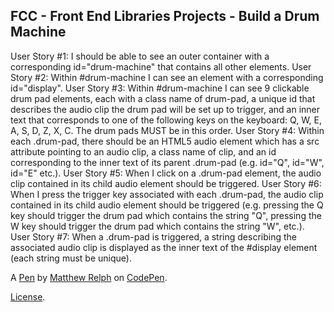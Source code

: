 FCC - Front End Libraries Projects - Build a Drum Machine
---------------------------------------------------------
User Story #1: I should be able to see an outer container with a corresponding id="drum-machine" that contains all other elements.
User Story #2: Within #drum-machine I can see an element with a corresponding id="display".
User Story #3: Within #drum-machine I can see 9 clickable drum pad elements, each with a class name of drum-pad, a unique id that describes the audio clip the drum pad will be set up to trigger, and an inner text that corresponds to one of the following keys on the keyboard: Q, W, E, A, S, D, Z, X, C. The drum pads MUST be in this order.
User Story #4: Within each .drum-pad, there should be an HTML5 audio element which has a src attribute pointing to an audio clip, a class name of clip, and an id corresponding to the inner text of its parent .drum-pad (e.g. id="Q", id="W", id="E" etc.).
User Story #5: When I click on a .drum-pad element, the audio clip contained in its child audio element should be triggered.
User Story #6: When I press the trigger key associated with each .drum-pad, the audio clip contained in its child audio element should be triggered (e.g. pressing the Q key should trigger the drum pad which contains the string "Q", pressing the W key should trigger the drum pad which contains the string "W", etc.).
User Story #7: When a .drum-pad is triggered, a string describing the associated audio clip is displayed as the inner text of the #display element (each string must be unique).

A [Pen](https://codepen.io/mattrelph/pen/Xomzvw) by [Matthew Relph](https://codepen.io/mattrelph) on [CodePen](https://codepen.io).

[License](https://codepen.io/mattrelph/pen/Xomzvw/license).